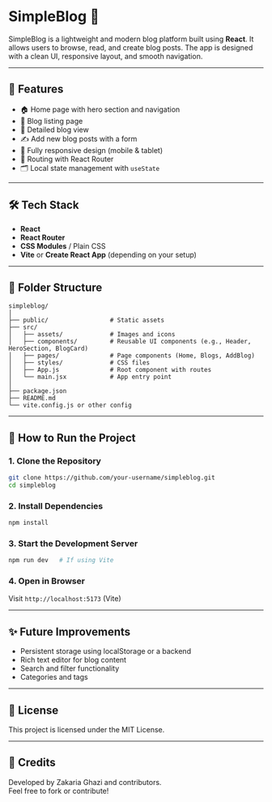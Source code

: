 # SimpleBlog 📝

SimpleBlog is a lightweight and modern blog platform built using **React**. It allows users to browse, read, and create blog posts. The app is designed with a clean UI, responsive layout, and smooth navigation.

---

## 🚀 Features

- 🏠 Home page with hero section and navigation
- 📰 Blog listing page
- 📖 Detailed blog view
- ✍️ Add new blog posts with a form
- 📱 Fully responsive design (mobile & tablet)
- 🧭 Routing with React Router
- 🗂️ Local state management with `useState`

---

## 🛠️ Tech Stack

- **React**
- **React Router**
- **CSS Modules** / Plain CSS
- **Vite** or **Create React App** (depending on your setup)

---

## 📂 Folder Structure

```
simpleblog/
│
├── public/                 # Static assets
├── src/
│   ├── assets/             # Images and icons
│   ├── components/         # Reusable UI components (e.g., Header, HeroSection, BlogCard)
│   ├── pages/              # Page components (Home, Blogs, AddBlog)
│   ├── styles/             # CSS files
│   ├── App.js              # Root component with routes
│   └── main.jsx            # App entry point
│
├── package.json
├── README.md
└── vite.config.js or other config
```

---

## 🧪 How to Run the Project

### 1. Clone the Repository

```bash
git clone https://github.com/your-username/simpleblog.git
cd simpleblog
```

### 2. Install Dependencies

```bash
npm install
```

### 3. Start the Development Server

```bash
npm run dev   # If using Vite

```

### 4. Open in Browser

Visit `http://localhost:5173` (Vite) 

---

## ✨ Future Improvements

- Persistent storage using localStorage or a backend
- Rich text editor for blog content
- Search and filter functionality
- Categories and tags

---

## 📄 License

This project is licensed under the MIT License.

---

## 🙌 Credits

Developed by Zakaria Ghazi and contributors.  
Feel free to fork or contribute!